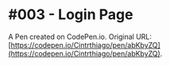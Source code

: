 # #003 - Login Page

A Pen created on CodePen.io. Original URL: [https://codepen.io/Cintrthiago/pen/abKbyZQ](https://codepen.io/Cintrthiago/pen/abKbyZQ).

